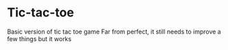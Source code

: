 # Tic-tac-toe
Basic version of tic tac toe game
Far from perfect, it still needs to improve a few things but it works

